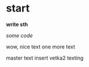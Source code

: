 # start

**write sth**

*some code* 

wow, nice text
one more text

master text insert
vetka2 texting
